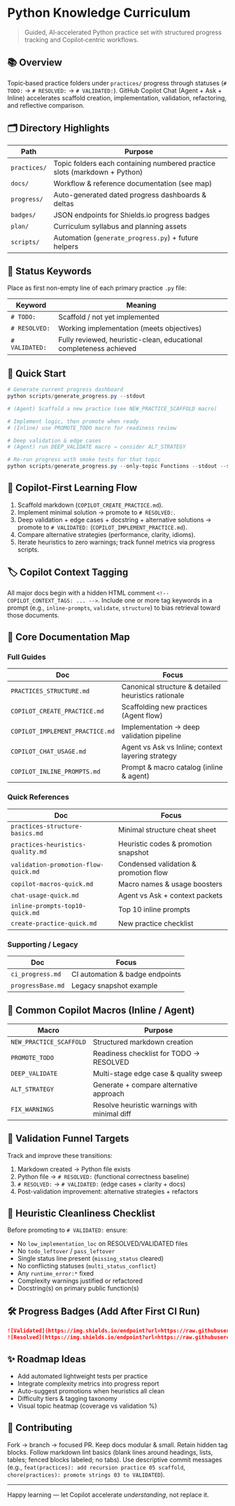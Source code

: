 # Python Knowledge Curriculum

> Guided, AI‑accelerated Python practice set with structured progress tracking and Copilot‑centric workflows.

## 📚 Overview

Topic‑based practice folders under `practices/` progress through statuses (`# TODO:` → `# RESOLVED:` → `# VALIDATED:`). GitHub Copilot Chat (Agent + Ask + Inline) accelerates scaffold creation, implementation, validation, refactoring, and reflective comparison.

## 🗂 Directory Highlights

| Path | Purpose |
|------|---------|
| `practices/` | Topic folders each containing numbered practice slots (markdown + Python) |
| `docs/` | Workflow & reference documentation (see map) |
| `progress/` | Auto-generated dated progress dashboards & deltas |
| `badges/` | JSON endpoints for Shields.io progress badges |
| `plan/` | Curriculum syllabus and planning assets |
| `scripts/` | Automation (`generate_progress.py`) + future helpers |

## 🔑 Status Keywords

Place as first non-empty line of each primary practice `.py` file:

| Keyword | Meaning |
|---------|---------|
| `# TODO:` | Scaffold / not yet implemented |
| `# RESOLVED:` | Working implementation (meets objectives) |
| `# VALIDATED:` | Fully reviewed, heuristic-clean, educational completeness achieved |

## 🚀 Quick Start

```powershell
# Generate current progress dashboard
python scripts/generate_progress.py --stdout

# (Agent) Scaffold a new practice (see NEW_PRACTICE_SCAFFOLD macro)

# Implement logic, then promote when ready
# (Inline) use PROMOTE_TODO macro for readiness review

# Deep validation & edge cases
# (Agent) run DEEP_VALIDATE macro → consider ALT_STRATEGY

# Re-run progress with smoke tests for that topic
python scripts/generate_progress.py --only-topic Functions --stdout --smoke
```

## 🧠 Copilot-First Learning Flow

1. Scaffold markdown (`COPILOT_CREATE_PRACTICE.md`).
2. Implement minimal solution → promote to `# RESOLVED:`.
3. Deep validation + edge cases + docstring + alternative solutions → promote to `# VALIDATED:` (`COPILOT_IMPLEMENT_PRACTICE.md`).
4. Compare alternative strategies (performance, clarity, idioms).
5. Iterate heuristics to zero warnings; track funnel metrics via progress scripts.

## 🏷 Copilot Context Tagging

All major docs begin with a hidden HTML comment `<!-- COPILOT_CONTEXT_TAGS: ... -->`. Include one or more tag keywords in a prompt (e.g., `inline-prompts`, `validate`, `structure`) to bias retrieval toward those documents.

## 🔗 Core Documentation Map

### Full Guides

| Doc | Focus |
|-----|-------|
| `PRACTICES_STRUCTURE.md` | Canonical structure & detailed heuristics rationale |
| `COPILOT_CREATE_PRACTICE.md` | Scaffolding new practices (Agent flow) |
| `COPILOT_IMPLEMENT_PRACTICE.md` | Implementation → deep validation pipeline |
| `COPILOT_CHAT_USAGE.md` | Agent vs Ask vs Inline; context layering strategy |
| `COPILOT_INLINE_PROMPTS.md` | Prompt & macro catalog (inline & agent) |

### Quick References

| Doc | Focus |
|-----|-------|
| `practices-structure-basics.md` | Minimal structure cheat sheet |
| `practices-heuristics-quality.md` | Heuristic codes & promotion snapshot |
| `validation-promotion-flow-quick.md` | Condensed validation & promotion flow |
| `copilot-macros-quick.md` | Macro names & usage boosters |
| `chat-usage-quick.md` | Agent vs Ask + context packets |
| `inline-prompts-top10-quick.md` | Top 10 inline prompts |
| `create-practice-quick.md` | New practice checklist |

### Supporting / Legacy

| Doc | Focus |
|-----|-------|
| `ci_progress.md` | CI automation & badge endpoints |
| `progressBase.md` | Legacy snapshot example |

## 🧩 Common Copilot Macros (Inline / Agent)

| Macro | Purpose |
|-------|---------|
| `NEW_PRACTICE_SCAFFOLD` | Structured markdown creation |
| `PROMOTE_TODO` | Readiness checklist for TODO → RESOLVED |
| `DEEP_VALIDATE` | Multi-stage edge case & quality sweep |
| `ALT_STRATEGY` | Generate + compare alternative approach |
| `FIX_WARNINGS` | Resolve heuristic warnings with minimal diff |

## 🔄 Validation Funnel Targets

Track and improve these transitions:

1. Markdown created → Python file exists
2. Python file → `# RESOLVED:` (functional correctness baseline)
3. `# RESOLVED:` → `# VALIDATED:` (edge cases + clarity + docs)
4. Post-validation improvement: alternative strategies + refactors

## 🧪 Heuristic Cleanliness Checklist

Before promoting to `# VALIDATED:` ensure:

- No `low_implementation_loc` on RESOLVED/VALIDATED files
- No `todo_leftover` / `pass_leftover`
- Single status line present (`missing_status` cleared)
- No conflicting statuses (`multi_status_conflict`)
- Any `runtime_error:*` fixed
- Complexity warnings justified or refactored
- Docstring(s) on primary public function(s)

## 🛠 Progress Badges (Add After First CI Run)

```markdown
![Validated](https://img.shields.io/endpoint?url=https://raw.githubusercontent.com/<USER>/<REPO>/main/badges/validated.json)
![Resolved](https://img.shields.io/endpoint?url=https://raw.githubusercontent.com/<USER>/<REPO>/main/badges/resolved.json)
```

## ✨ Roadmap Ideas

- Add automated lightweight tests per practice
- Integrate complexity metrics into progress report
- Auto-suggest promotions when heuristics all clean
- Difficulty tiers & tagging taxonomy
- Visual topic heatmap (coverage vs validation %)

## 🙌 Contributing

Fork → branch → focused PR. Keep docs modular & small. Retain hidden tag blocks. Follow markdown lint basics (blank lines around headings, lists, tables; fenced blocks labeled; no tabs). Use descriptive commit messages (e.g., `feat(practices): add recursion practice 05 scaffold`, `chore(practices): promote strings 03 to VALIDATED`).

---

Happy learning — let Copilot accelerate *understanding*, not replace it.
